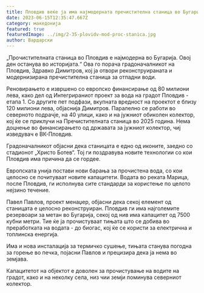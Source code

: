 ```yaml
---
title: Пловдив веќе ја има најмодерната пречистителна станица во Бугарија
date: 2023-06-15T12:35:47.667Z
category: македонија
featured: true
featuredImage: ../img/2-35-plovidv-mod-proc-stanica.jpg
author: Вардарски
---
```

„Прочистителната станица во Пловдив е најмодерна во Бугарија. Овој ден останува во историјата.“ Ова го порача градоначалникот на Пловдив, Здравко Димитров, кој ја отвори реконструираната и модернизирана пречистителна станица за отпадни води.

Реновирањето е извршено со европско финансирање од 80 милиони лева, како дел од Интегрираниот проект за вода на градот Пловдив - етапа 1. Со другите пет подфази, вкупната вредност на проектот е близу 120 милиони лева, објаснија Димитров. Паралелно се работи во северното подрачје, на 40 улици, како и на јужниот обиколен колектор, кој ќе се приклучи на Пречистителната станица во 2025 година. Нема доцнење во финансирањето од државата за јужниот колектор, чиј изведувач е ВК-Пловдив.

Градоначалникот објасни дека станицата е едно од иконите, заедно со стадионот „Христо Ботев“. Тој ги поздравува новите технологии со кои Пловдив има причина да се гордее.

Европската унија постави нови барања за прочистена вода, со кои целосно се почитуваат новите капацитети. Водата во реката Марица, после Пловдив, ги исполнува сите стандарди за користење по целото нејзино течение.

Павел Павлов, проект менаџер, објасни дека секој елемент од станицата е целосно реконструиран. Пловдив ги има најголемите резервоари за метан во Бугарија, секој од нив има капацитет од 7500 кубни метри. Тие ќе ја прочистуваат тињата што се добива во преработката на водата - до биогас, кој ќе се користи за електрична и топлинска енергија.

Има и нова инсталација за термичко сушење, тињата станува погодна за горење во печка, појасни Павлов и прецизира дека ја нема во земјава.

Капацитетот на објектот е доволен за прочистување на водите на градот, како и на неколку села, низ чии земји поминува северниот колектор.